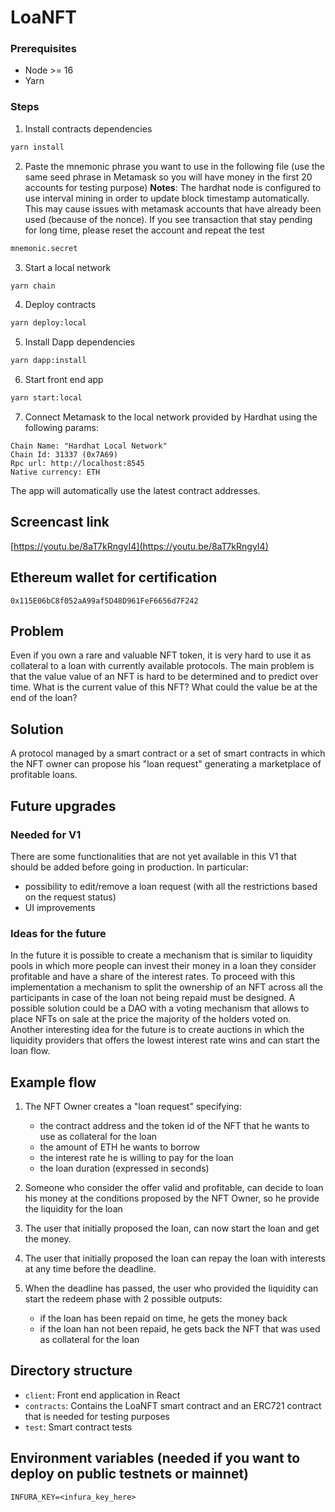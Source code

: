 # LoaNFT

### Prerequisites
* Node >= 16
* Yarn

### Steps
1. Install contracts dependencies

```bash
yarn install
```

2. Paste the mnemonic phrase you want to use in the following file (use the same seed phrase in Metamask so you will have money in the first 20 accounts for testing purpose)
**Notes**: The hardhat node is configured to use interval mining in order to update block timestamp automatically. This may cause issues with metamask accounts that have already been used (because of the nonce). If you see transaction that stay pending for long time, please reset the account and repeat the test

```bash
mnemonic.secret
```

3. Start a local network

```bash
yarn chain
```

4. Deploy contracts

```bash
yarn deploy:local
```

5. Install Dapp dependencies

```bash
yarn dapp:install
```

6. Start front end app

```bash
yarn start:local
```

7. Connect Metamask to the local network provided by Hardhat using the following params:

```
Chain Name: "Hardhat Local Network"
Chain Id: 31337 (0x7A69)
Rpc url: http://localhost:8545
Native currency: ETH
```


The app will automatically use the latest contract addresses.

## Screencast link
[https://youtu.be/8aT7kRngyI4](https://youtu.be/8aT7kRngyI4)
## Ethereum wallet for certification
`0x115E06bC8f052aA99af5D48D961FeF6656d7F242`
## Problem

Even if you own a rare and valuable NFT token, it is very hard to use it as collateral to a loan with currently available protocols. The main problem is that the value value of an NFT is hard to be determined and to predict over time. What is the current value of this NFT? What could the value be at the end of the loan?

## Solution

A protocol managed by a smart contract or a set of smart contracts in which the NFT owner can propose his "loan request" generating a marketplace of profitable loans.

## Future upgrades
### Needed for V1
There are some functionalities that are not yet available in this V1 that should be added before going in production. In particular:
- possibility to edit/remove a loan request (with all the restrictions based on the request status)
- UI improvements

### Ideas for the future
In the future it is possible to create a mechanism that is similar to liquidity pools in which more people can invest their money in a loan they consider profitable and have a share of the interest rates. To proceed with this implementation a mechanism to split the ownership of an NFT across all the participants in case of the loan not being repaid must be designed. A possible solution could be a DAO with a voting mechanism that allows to place NFTs on sale at the price the majority of the holders voted on.
Another interesting idea for the future is to create auctions in which the liquidity providers that offers the lowest interest rate wins and can start the loan flow.

## Example flow

1. The NFT Owner creates a "loan request" specifying:
   - the contract address and the token id of the NFT that he wants to use as collateral for the loan
   - the amount of ETH he wants to borrow
   - the interest rate he is willing to pay for the loan
   - the loan duration (expressed in seconds)

2. Someone who consider the offer valid and profitable, can decide to loan his money at the conditions proposed by the NFT Owner, so he provide the liquidity for the loan

3. The user that initially proposed the loan, can now start the loan and get the money.

4. The user that initially proposed the loan can repay the loan with interests at any time before the deadline.

5. When the deadline has passed, the user who provided the liquidity can start the redeem phase with 2 possible outputs:
   - if the loan has been repaid on time, he gets the money back
   - if the loan han not been repaid, he gets back the NFT that was used as collateral for the loan

## Directory structure

* `client`: Front end application in React
* `contracts`: Contains the LoaNFT smart contract and an ERC721 contract that is needed for testing purposes
* `test`: Smart contract tests

## Environment variables (needed if you want to deploy on public testnets or mainnet)

```
INFURA_KEY=<infura_key_here>
```